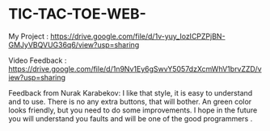 # TIC-TAC-TOE-WEB-
My Project : https://drive.google.com/file/d/1v-yuy_IozICPZPjBN-GMJyVBQVUG36q6/view?usp=sharing




Video Feedback : https://drive.google.com/file/d/1n9Nv1Ey6gSwvY5057dzXcmWhV1brvZZD/view?usp=sharing



Feedback from Nurak Karabekov: I like that style, it is easy to understand and to use. There is no any extra buttons, that will bother. An green color looks friendly, but you need to do some improvements. I hope in the future you will understand you faults and will be one of the good programmers .
